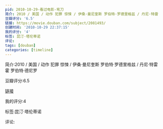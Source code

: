```yaml
---
pid: 2010-10-29-看过电影-弯刀
简介: 2010 / 美国 / 动作 犯罪 惊悚 / 伊桑·曼尼奎斯 罗伯特·罗德里格兹 / 丹尼·特雷霍 罗伯特·德尼罗
豆瓣评分: '6.5'
链接: https://movie.douban.com/subject/2081493/
创建时间: '2010-10-29 22:37:15'
我的评分: '4'
标签: 昆汀·塔伦蒂诺
评论:
tags: [douban]
categories: [timeline]
---
```

简介:2010 / 美国 / 动作 犯罪 惊悚 / 伊桑·曼尼奎斯 罗伯特·罗德里格兹 / 丹尼·特雷霍 罗伯特·德尼罗

豆瓣评分:6.5

[链接](https://movie.douban.com/subject/2081493/)

我的评分:4

标签:昆汀·塔伦蒂诺

评论:

